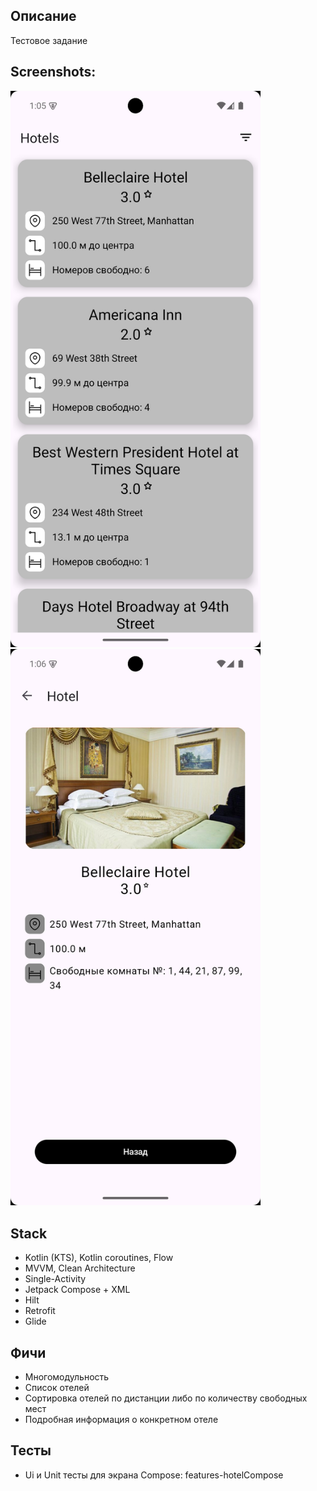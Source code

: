 ## Описание
  Тестовое задание

## Screenshots:
<img src="https://github.com/RomaZykov/TestHotelsApp/blob/master/demo/Screenshot_20250312_160549.png" alt="Hotels Screen" width="400"/>$~~$<img src="https://github.com/RomaZykov/TestHotelsApp/blob/master/demo/Screenshot_20250312_160625.png" alt="Hotel Screen" width="400"/>

## Stack
  - Kotlin (KTS), Kotlin coroutines, Flow
  - MVVM, Clean Architecture
  - Single-Activity
  - Jetpack Compose + XML
  - Hilt
  - Retrofit
  - Glide

## Фичи
  - Многомодульность
  - Список отелей
  - Сортировка отелей по дистанции либо по количеству свободных мест
  - Подробная информация о конкретном отеле

## Тесты
  - Ui и Unit тесты для экрана Compose: features-hotelCompose
